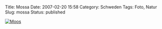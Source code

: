 Title: Mossa
Date: 2007-02-20 15:58
Category: Schweden
Tags: Foto, Natur
Slug: mossa
Status: published

[![Moos](/pic/mossa_s.jpg "Moos")](/pic/mossa_l.jpg)

